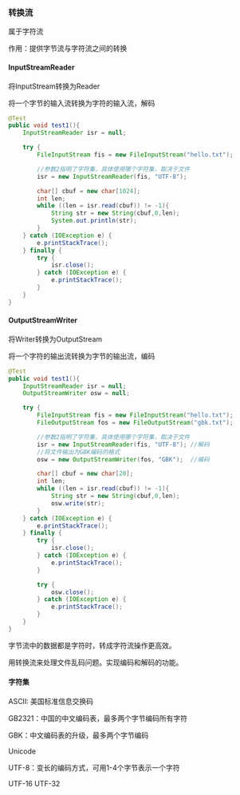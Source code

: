 ### 转换流

属于字符流

作用：提供字节流与字符流之间的转换



#### InputStreamReader

将InputStream转换为Reader

将一个字节的输入流转换为字符的输入流，解码

```java
@Test
public void test1(){
    InputStreamReader isr = null;

    try {
        FileInputStream fis = new FileInputStream("hello.txt");

        //参数2指明了字符集，具体使用哪个字符集，取决于文件
        isr = new InputStreamReader(fis, "UTF-8");

        char[] cbuf = new char[1024];
        int len;
        while ((len = isr.read(cbuf)) != -1){
            String str = new String(cbuf,0,len);
            System.out.println(str);
        }
    } catch (IOException e) {
        e.printStackTrace();
    } finally {
        try {
            isr.close();
        } catch (IOException e) {
            e.printStackTrace();
        }
    }
}
```

#### OutputStreamWriter

将Writer转换为OutputStream

将一个字符的输出流转换为字节的输出流，编码

```java
@Test
public void test1(){
    InputStreamReader isr = null;
    OutputStreamWriter osw = null;

    try {
        FileInputStream fis = new FileInputStream("hello.txt");
        FileOutputStream fos = new FileOutputStream("gbk.txt");

        //参数2指明了字符集，具体使用哪个字符集，取决于文件
        isr = new InputStreamReader(fis, "UTF-8"); //解码
        //将文件输出为GBK编码的格式
        osw = new OutputStreamWriter(fos, "GBK");  //编码

        char[] cbuf = new char[20];
        int len;
        while ((len = isr.read(cbuf)) != -1){
            String str = new String(cbuf,0,len);
            osw.write(str);
        }
    } catch (IOException e) {
        e.printStackTrace();
    } finally {
        try {
            isr.close();
        } catch (IOException e) {
            e.printStackTrace();
        }

        try {
            osw.close();
        } catch (IOException e) {
            e.printStackTrace();
        }
    }
}
```





字节流中的数据都是字符时，转成字符流操作更高效。



用转换流来处理文件乱码问题。实现编码和解码的功能。





#### 字符集

ASCII:  美国标准信息交换码

GB2321：中国的中文编码表，最多两个字节编码所有字符

GBK：中文编码表的升级，最多两个字节编码

Unicode

UTF-8：变长的编码方式，可用1-4个字节表示一个字符

UTF-16 UTF-32